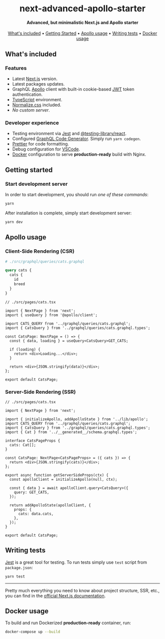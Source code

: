 <h1 align="center">
next-advanced-apollo-starter
</h1>

<h4 align="center">
  Advanced, but minimalistic Next.js and Apollo starter
</h4>

<p align="center">
  <a href="#whats-included">What's included</a> •
  <a href="#getting-started">Getting Started</a> •
  <a href="#apollo-usage">Apollo usage</a> •
  <a href="#writing-tests">Writing tests</a> •
  <a href="#docker-usage">Docker usage</a>
</p>

## What's included

### Features

- Latest [Next.js](https://nextjs.org/) version.
- Latest packages updates.
- GraphQL [Apollo](https://www.apollographql.com/docs/react/essentials/get-started/) client with built-in
  cookie-based [JWT](https://jwt.io/) token authentication.
- [TypeScript](https://www.typescriptlang.org/) environment.
- [Normalize.css](https://necolas.github.io/normalize.css/) included.
- _No custom server_.

### Developer experience

- Testing environment via [Jest](https://jestjs.io/)
  and [@testing-library/react](https://testing-library.com/docs/react-testing-library/intro).
- Configured [GraphQL Code Generator](https://www.the-guild.dev/graphql/codegen). Simply run `yarn codegen`.
- [Prettier](https://prettier.io/) for code formatting.
- Debug configuration for [VSCode](https://code.visualstudio.com/).
- [Docker](https://www.docker.com/) configuration to serve **production-ready** build with Nginx.

## Getting started

### Start development server

In order to start development, you should run _one of these commands_:

```bash
yarn
```

After installation is complete, simply start development server:

```bash
yarn dev
```

## Apollo usage

### Client-Side Rendering (CSR)

```graphql
# ./src/graphql/queries/cats.graphql

query cats {
  cats {
    id
    breed
  }
}
```

```tsx
// ./src/pages/cats.tsx

import { NextPage } from 'next';
import { useQuery } from '@apollo/client';

import CATS_QUERY from '../graphql/queries/cats.graphql';
import { CatsQuery } from '../graphql/queries/cats.graphql.types';

const CatsPage: NextPage = () => {
  const { data, loading } = useQuery<CatsQuery>GET_CATS;

  if (loading) {
    return <div>Loading...</div>;
  }

  return <div>{JSON.stringify(data)}</div>;
};

export default CatsPage;
```

### Server-Side Rendering (SSR)

```tsx
// ./src/pages/cats.tsx

import { NextPage } from 'next';

import { initializeApollo, addApolloState } from '../lib/apollo';
import CATS_QUERY from '../graphql/queries/cats.graphql';
import { CatsQuery } from '../graphql/queries/cats.graphql.types';
import { Cat } from '../__generated__/schema.graphql.types';

interface CatsPageProps {
  cats: Cat[];
}

const CatsPage: NextPage<CatsPageProps> = ({ cats }) => {
  return <div>{JSON.stringify(cats)}</div>;
};

export async function getServerSideProps(ctx) {
  const apolloClient = initializeApollo(null, ctx);

  const { data } = await apolloClient.query<CatsQuery>({
    query: GET_CATS,
  });

  return addApolloState(apolloClient, {
    props: {
      cats: data.cats,
    },
  });
}

export default CatsPage;
```

## Writing tests

[Jest](https://jestjs.io/) is a great tool for testing. To run tests simply use `test` script from `package.json`:

```bash
yarn test
```

---

Pretty much everything you need to know about project structure, SSR, etc., you can find in
the [official Next.js documentation](https://nextjs.org/docs).

## Docker usage

To build and run Dockerized **production-ready** container, run:

```bash
docker-compose up --build
```
